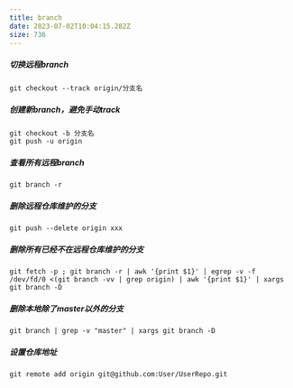```yaml
---
title: branch
date: 2023-07-02T10:04:15.282Z
size: 736
---
```

##### 切换远程branch
```shell
git checkout --track origin/分支名
```
##### 创建新branch，避免手动track
```shell
git checkout -b 分支名
git push -u origin
```
##### 查看所有远程branch
```shell
git branch -r
```
##### 删除远程仓库维护的分支
```shell
git push --delete origin xxx
```
##### 删除所有已经不在远程仓库维护的分支
```shell
git fetch -p ; git branch -r | awk '{print $1}' | egrep -v -f /dev/fd/0 <(git branch -vv | grep origin) | awk '{print $1}' | xargs git branch -D
```
##### 删除本地除了master以外的分支
```shell
git branch | grep -v "master" | xargs git branch -D 
```
##### 设置仓库地址
```shell
git remote add origin git@github.com:User/UserRepo.git
```
